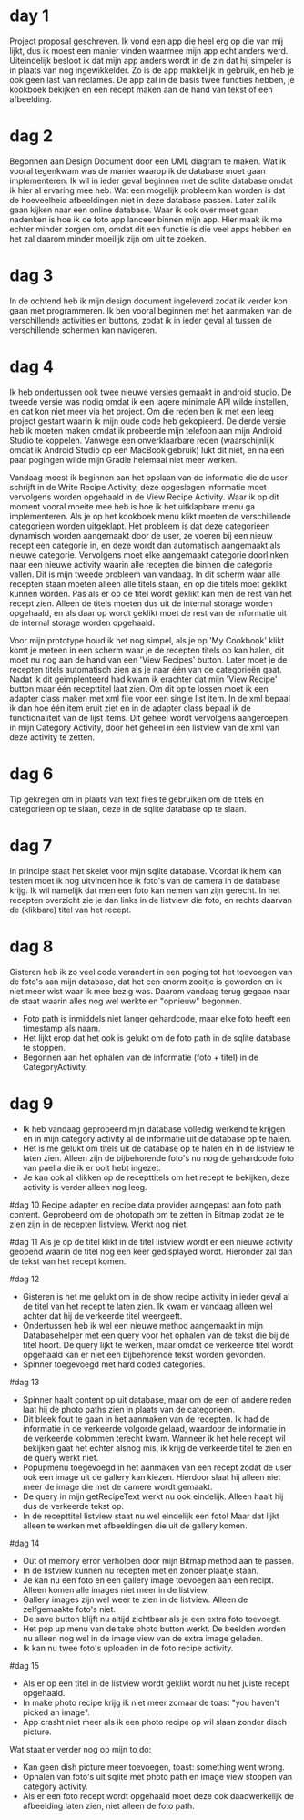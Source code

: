 # day 1
Project proposal geschreven. Ik vond een app die heel erg op die van mij lijkt, dus ik moest een manier vinden waarmee mijn app echt anders werd. Uiteindelijk besloot ik dat mijn app anders wordt in de zin dat hij simpeler is in plaats van nog ingewikkelder. Zo is de app makkelijk in gebruik, en heb je ook geen last van reclames. De app zal in de basis twee functies hebben, je kookboek bekijken en een recept maken aan de hand van tekst of een afbeelding. 

# dag 2
Begonnen aan Design Document door een UML diagram te maken. Wat ik vooral tegenkwam was de manier waarop ik de database moet gaan implementeren. Ik wil in ieder geval beginnen met de sqlite database omdat ik hier al ervaring mee heb. Wat een mogelijk probleem kan worden is dat de hoeveelheid afbeeldingen niet in deze database passen. Later zal ik gaan kijken naar een online database. Waar ik ook over moet gaan nadenken is hoe ik de foto app lanceer binnen mijn app. Hier maak ik me echter minder zorgen om, omdat dit een functie is die veel apps hebben en het zal daarom minder moeilijk zijn om uit te zoeken. 

# dag 3
In de ochtend heb ik mijn design document ingeleverd zodat ik verder kon gaan met programmeren. Ik ben vooral beginnen met het aanmaken van de verschillende activities en buttons, zodat ik in ieder geval al tussen de verschillende schermen kan navigeren. 

# dag 4
Ik heb ondertussen ook twee nieuwe versies gemaakt in android studio. De tweede versie was nodig omdat ik een lagere minimale API wilde instellen, en dat kon niet meer via het project. Om die reden ben ik met een leeg project gestart waarin ik mijn oude code heb gekopieerd. De derde versie heb ik moeten maken omdat ik probeerde mijn telefoon aan mijn Android Studio te koppelen. Vanwege een onverklaarbare reden (waarschijnlijk omdat ik Android Studio op een MacBook gebruik) lukt dit niet, en na een paar pogingen wilde mijn Gradle helemaal niet meer werken. 

Vandaag moest ik beginnen aan het opslaan van de informatie die de user schrijft in de Write Recipe Activity, deze opgeslagen informatie moet vervolgens worden opgehaald in de View Recipe Activity. Waar ik op dit moment vooral moeite mee heb is hoe ik het uitklapbare menu ga implementeren. Als je op het kookboek menu klikt moeten de verschillende categorieen worden uitgeklapt. Het probleem is dat deze categorieen dynamisch worden aangemaakt door de user, ze voeren bij een nieuw recept een categorie in, en deze wordt dan automatisch aangemaakt als nieuwe categorie. Vervolgens moet elke aangemaakt categorie doorlinken naar een nieuwe activity waarin alle recepten die binnen die categorie vallen. Dit is mijn tweede probleem van vandaag. In dit scherm waar alle recepten staan moeten alleen alle titels staan, en op die titels moet geklikt kunnen worden. Pas als er op de titel wordt geklikt kan men de rest van het recept zien. Alleen de titels moeten dus uit de internal storage worden opgehaald, en als daar op wordt geklikt moet de rest van de informatie uit de internal storage worden opgehaald. 

Voor mijn prototype houd ik het nog simpel, als je op 'My Cookbook' klikt komt je meteen in een scherm waar je de recepten titels op kan halen, dit moet nu nog aan de hand van een 'View Recipes' button. Later moet je de recepten titels automatisch zien als je naar één van de categorieën gaat. Nadat ik dit geïmplenteerd had kwam ik erachter dat mijn 'View Recipe' button maar één recepttitel laat zien. Om dit op te lossen moet ik een adapter class maken met xml file voor een single list item. In de xml bepaal ik dan hoe één item eruit ziet en in de adapter class bepaal ik de functionaliteit van de lijst items. Dit geheel wordt vervolgens aangeroepen in mijn Category Activity, door het geheel in een listview van de xml van deze activity te zetten. 

# dag 6
Tip gekregen om in plaats van text files te gebruiken om de titels en categorieen op te slaan, deze in de sqlite database op te slaan. 

# dag 7
In principe staat het skelet voor mijn sqlite database. Voordat ik hem kan testen moet ik nog uitvinden hoe ik foto's van de camera in de database krijg. Ik wil namelijk dat men een foto kan nemen van zijn gerecht. In het recepten overzicht zie je dan links in de listview die foto, en rechts daarvan de (klikbare) titel van het recept. 

# dag 8
Gisteren heb ik zo veel code verandert in een poging tot het toevoegen van de foto's aan mijn database, dat het een enorm zooitje is geworden en ik niet meer wist waar ik mee bezig was. Daarom vandaag terug gegaan naar de staat waarin alles nog wel werkte en "opnieuw" begonnen. 

- Foto path is inmiddels niet langer gehardcode, maar elke foto heeft een timestamp als naam. 
- Het lijkt erop dat het ook is gelukt om de foto path in de sqlite database te stoppen. 
- Begonnen aan het ophalen van de informatie (foto + titel) in de CategoryActivity.

# dag 9
- Ik heb vandaag geprobeerd mijn database volledig werkend te krijgen en in mijn category activity al de informatie uit de database op te halen. 
- Het is me gelukt om titels uit de database op te halen en in de listview te laten zien. Alleen zijn de bijbehorende foto's nu nog de gehardcode foto van paella die ik er ooit hebt ingezet. 
- Je kan ook al klikken op de recepttitels om het recept te bekijken, deze activity is verder alleen nog leeg.

#dag 10
Recipe adapter en recipe data provider aangepast aan foto path content. Geprobeerd om de photopath om te zetten in Bitmap zodat ze te zien zijn in de recepten listview. Werkt nog niet. 

#dag 11
Als je op de titel klikt in de titel listview wordt er een nieuwe activity geopend waarin de titel nog een keer gedisplayed wordt. Hieronder zal dan de tekst van het recept komen. 

#dag 12
- Gisteren is het me gelukt om in de show recipe activity in ieder geval al de titel van het recept te laten zien. Ik kwam er vandaag alleen wel achter dat hij de verkeerde titel weergeeft. 
- Ondertussen heb ik wel een nieuwe method aangemaakt in mijn Databasehelper met een query voor het ophalen van de tekst die bij de titel hoort. De query lijkt te werken, maar omdat de verkeerde titel wordt opgehaald kan er niet een bijbehorende tekst worden gevonden. 
- Spinner toegevoegd met hard coded categories.

#dag 13
- Spinner haalt content op uit database, maar om de een of andere reden laat hij de photo paths zien in plaats van de categorieen. 
- Dit bleek fout te gaan in het aanmaken van de recepten. Ik had de informatie in de verkeerde volgorde gelaad, waardoor de informatie in de verkeerde kolommen terecht kwam. Wanneer ik het hele recept wil bekijken gaat het echter alsnog mis, ik krijg de verkeerde titel te zien en de query werkt niet.
- Popupmenu toegevoegd in het aanmaken van een recept zodat de user ook een image uit de gallery kan kiezen. Hierdoor slaat hij alleen niet meer de image die met de camere wordt gemaakt.
- De query in mijn getRecipeText werkt nu ook eindelijk. Alleen haalt hij dus de verkeerde tekst op. 
- In de recepttitel listview staat nu wel eindelijk een foto! Maar dat lijkt alleen te werken met afbeeldingen die uit de gallery komen. 

#dag 14
- Out of memory error verholpen door mijn Bitmap method aan te passen. 
- In de listview kunnen nu recepten met en zonder plaatje staan.
- Je kan nu een foto en een gallery image toevoegen aan een recipt. Alleen komen alle images niet meer in de listview. 
- Gallery images zijn wel weer te zien in de listview. Alleen de zelfgemaakte foto's niet. 
- De save button blijft nu altijd zichtbaar als je een extra foto toevoegt. 
- Het pop up menu van de take photo button werkt. De beelden worden nu alleen nog wel in de image view van de extra image geladen. 
- Ik kan nu twee foto's uploaden in de foto recipe activity.

#dag 15
- Als er op een titel in de listview wordt geklikt wordt nu het juiste recept opgehaald. 
- In make photo recipe krijg ik niet meer zomaar de toast "you haven't picked an image".
- App crasht niet meer als ik een photo recipe op wil slaan zonder disch picture. 


Wat staat er verder nog op mijn to do:
- Kan geen dish picture meer toevoegen, toast: something went wrong. 
- Ophalen van foto's uit sqlite met photo path en image view stoppen van category activity.
- Als er een foto recept wordt opgehaald moet deze ook daadwerkelijk de afbeelding laten zien, niet alleen de foto path. 
